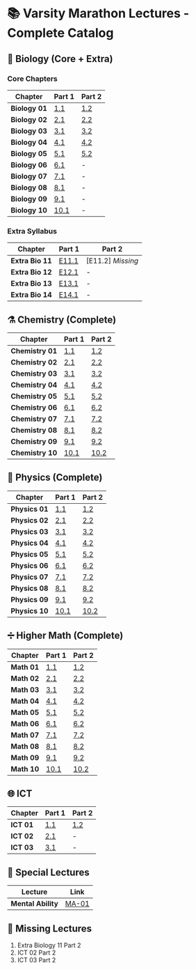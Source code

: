 
# 📚 Varsity Marathon Lectures - Complete Catalog

## 🧬 Biology (Core + Extra)
### Core Chapters
| Chapter | Part 1 | Part 2 |
|---------|--------|--------|
| **Biology 01** | [1.1](https://www.youtube.com/embed/nDnG-idwxCU) | [1.2](https://www.youtube.com/embed/Y0ts8eVLPJg) |
| **Biology 02** | [2.1](https://www.youtube.com/embed/tj9yRi-CIt8) | [2.2](https://www.youtube.com/embed/JWGMuAwoILo) |
| **Biology 03** | [3.1](https://www.youtube.com/embed/1_YVvMVPxbo) | [3.2](https://www.youtube.com/embed/uXreLqnk4og) |
| **Biology 04** | [4.1](https://www.youtube.com/embed/NTB6v3Tlkow) | [4.2](https://www.youtube.com/embed/_oydy-8_88o) |
| **Biology 05** | [5.1](https://www.youtube.com/embed/AYvpQlsodAY) | [5.2](https://www.youtube.com/embed/hRbgCF9lOfI) |
| **Biology 06** | [6.1](https://www.youtube.com/embed/uXreLqnk4og) | - |
| **Biology 07** | [7.1](https://www.youtube.com/embed/NTB6v3Tlkow) | - |
| **Biology 08** | [8.1](https://www.youtube.com/embed/_oydy-8_88o) | - |
| **Biology 09** | [9.1](https://www.youtube.com/embed/AYvpQlsodAY) | - |
| **Biology 10** | [10.1](https://www.youtube.com/embed/hRbgCF9lOfI) | - |

### Extra Syllabus
| Chapter | Part 1 | Part 2 |
|---------|--------|--------|
| **Extra Bio 11** | [E11.1](https://www.youtube.com/embed/I72HFwVn9oQ) | [E11.2] *Missing* |
| **Extra Bio 12** | [E12.1](https://www.youtube.com/embed/6Ru62IMNxeU) | - |
| **Extra Bio 13** | [E13.1](https://www.youtube.com/embed/RR_uyYSSj2k) | - |
| **Extra Bio 14** | [E14.1](https://www.youtube.com/embed/I72HFwVn9oQ) | - |

## ⚗️ Chemistry (Complete)
| Chapter | Part 1 | Part 2 |
|---------|--------|--------|
| **Chemistry 01** | [1.1](https://www.youtube.com/embed/IHbFRTnHkzE) | [1.2](https://www.youtube.com/embed/MXODUXhYCQ4) |
| **Chemistry 02** | [2.1](https://www.youtube.com/embed/CK-Xyft_fDo) | [2.2](https://www.youtube.com/embed/jEVauGneg0w) |
| **Chemistry 03** | [3.1](https://www.youtube.com/embed/WCu0dqfFKnU) | [3.2](https://www.youtube.com/embed/tlLfBX6vDyc) |
| **Chemistry 04** | [4.1](https://www.youtube.com/embed/be9tPXn6WEs) | [4.2](https://www.youtube.com/embed/GkBVPY60ySs) |
| **Chemistry 05** | [5.1](https://www.youtube.com/embed/ck1a_LZmFQs) | [5.2](https://www.youtube.com/embed/fSeJJ4n1iyg) |
| **Chemistry 06** | [6.1](https://www.youtube.com/embed/UKI8n-WVaOs) | [6.2](https://www.youtube.com/embed/OY4sMPK7mAk) |
| **Chemistry 07** | [7.1](https://www.youtube.com/embed/B4Xbz0aeLWU) | [7.2](https://www.youtube.com/embed/okQF2sk8fls) |
| **Chemistry 08** | [8.1](https://www.youtube.com/embed/_ZqU9EOD-8c) | [8.2](https://www.youtube.com/embed/Ej1PEYdKUQs) |
| **Chemistry 09** | [9.1](https://www.youtube.com/embed/IQB0RuS5rhQ) | [9.2](https://www.youtube.com/embed/-soxMucLYQE) |
| **Chemistry 10** | [10.1](https://www.youtube.com/embed/jQIMowkgFW0) | [10.2](https://www.youtube.com/embed/nmyqoo_sCeI) |

## 🚀 Physics (Complete)
| Chapter | Part 1 | Part 2 |
|---------|--------|--------|
| **Physics 01** | [1.1](https://www.youtube.com/embed/eFeoQ1OQXvY) | [1.2](https://www.youtube.com/embed/ObPuMi-JzX4) |
| **Physics 02** | [2.1](https://www.youtube.com/embed/4Gk6JfjXeiA) | [2.2](https://www.youtube.com/embed/gr-wrg02UsQ) |
| **Physics 03** | [3.1](https://www.youtube.com/embed/dXpARCsypYc) | [3.2](https://www.youtube.com/embed/lmnr3auKcNw) |
| **Physics 04** | [4.1](https://www.youtube.com/embed/ceTsyUsADgk) | [4.2](https://www.youtube.com/embed/k5D5NaDF8ik) |
| **Physics 05** | [5.1](https://www.youtube.com/embed/GAC7NRxXCbc) | [5.2](https://www.youtube.com/embed/6iwIO1hjmKg) |
| **Physics 06** | [6.1](https://www.youtube.com/embed/13yXjJXUxb0) | [6.2](https://www.youtube.com/embed/aiSNCWG760I) |
| **Physics 07** | [7.1](https://www.youtube.com/embed/0kYrv35wFfY) | [7.2](https://www.youtube.com/embed/ZQDBjXxFpIM) |
| **Physics 08** | [8.1](https://www.youtube.com/embed/jgne2zNE-SY) | [8.2](https://www.youtube.com/embed/qWh1efEOfBQ) |
| **Physics 09** | [9.1](https://www.youtube.com/embed/lxfgpb9K_gg) | [9.2](https://www.youtube.com/embed/M9N3SKV71ds) |
| **Physics 10** | [10.1](https://www.youtube.com/embed/T-BAaQQyriI) | [10.2](https://www.youtube.com/embed/xE2zUYq0hDI) |

## ➗ Higher Math (Complete)
| Chapter | Part 1 | Part 2 |
|---------|--------|--------|
| **Math 01** | [1.1](https://www.youtube.com/embed/WKvoYRMujYU) | [1.2](https://www.youtube.com/embed/vHKaXFQrfIU) |
| **Math 02** | [2.1](https://www.youtube.com/embed/Z9fui8p0zXs) | [2.2](https://www.youtube.com/embed/__Zz0BUFG-8) |
| **Math 03** | [3.1](https://www.youtube.com/embed/ptN9xUFEzWk) | [3.2](https://www.youtube.com/embed/0pbRL3w5sqI) |
| **Math 04** | [4.1](https://www.youtube.com/embed/CqlUN4dPruM) | [4.2](https://www.youtube.com/embed/ZqzpGA88X5c) |
| **Math 05** | [5.1](https://www.youtube.com/embed/_BwG6eK_fFY) | [5.2](https://www.youtube.com/embed/4J69qF-4L5I) |
| **Math 06** | [6.1](https://www.youtube.com/embed/qc4ape7Mvz8) | [6.2](https://www.youtube.com/embed/N7-0bqIqQqM) |
| **Math 07** | [7.1](https://www.youtube.com/embed/X3t51jkJbRo) | [7.2](https://www.youtube.com/embed/rMxPI_qwrvU) |
| **Math 08** | [8.1](https://www.youtube.com/embed/2TtnsmxBHE8) | [8.2](https://www.youtube.com/embed/t28sVvidmVI) |
| **Math 09** | [9.1](https://www.youtube.com/embed/43cbUAP3TZE) | [9.2](https://www.youtube.com/embed/YGgPwZfNJJA) |
| **Math 10** | [10.1](https://www.youtube.com/embed/EeY3mSjs9EM) | [10.2](https://www.youtube.com/embed/WffpFUYnVhE) |

## 🌐 ICT
| Chapter | Part 1 | Part 2 |
|---------|--------|--------|
| **ICT 01** | [1.1](https://www.youtube.com/embed/VjaCCELzzJs) | [1.2](https://www.youtube.com/embed/Q8IfFL1QSwQ) |
| **ICT 02** | [2.1](https://www.youtube.com/embed/hJKkdRivYec) | - |
| **ICT 03** | [3.1](https://www.youtube.com/embed/hJKkdRivYec) | - |

## 🧠 Special Lectures
| Lecture | Link |
|---------|------|
| **Mental Ability** | [MA-01](https://www.youtube.com/embed/_4JcZ4NPuTY) |

## 📌 Missing Lectures
1. Extra Biology 11 Part 2
2. ICT 02 Part 2
3. ICT 03 Part 2
